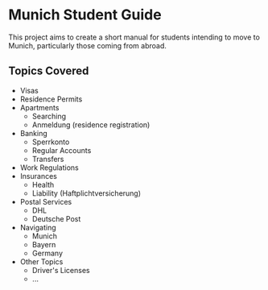 # Munich Student Guide

This project aims to create a short manual for students intending to move to Munich, particularly those coming from abroad. 

## Topics Covered

- Visas
- Residence Permits
- Apartments
  - Searching
  - Anmeldung (residence registration)
- Banking
  - Sperrkonto
  - Regular Accounts
  - Transfers
- Work Regulations
- Insurances
  - Health
  - Liability (Haftplichtversicherung)
- Postal Services
  - DHL
  - Deutsche Post
- Navigating
  - Munich
  - Bayern
  - Germany
- Other Topics
  - Driver's Licenses
  - ...

